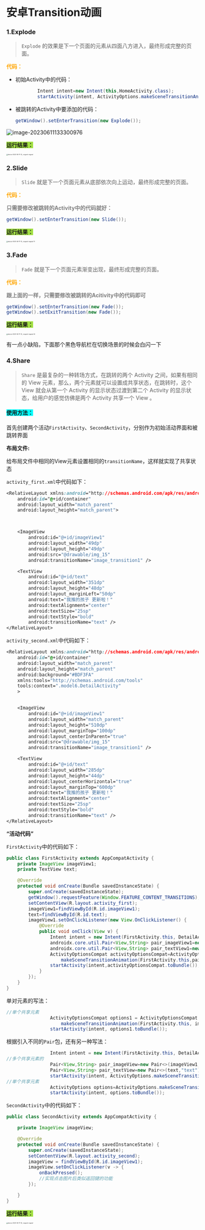 # 安卓Transition动画



### 1.**Explode** 

> `Explode` 的效果是下一个页面的元素从四面八方进入，最终形成完整的页面。

<font color="orange"><b>代码：</b></font>

+ 初始Activity中的代码：

  ```java
          Intent intent=new Intent(this,HomeActivity.class);
          startActivity(intent, ActivityOptions.makeSceneTransitionAnimation(this).toBundle());
  ```

+ 被跳转的Activity中要添加的代码：

  ```java
  getWindow().setEnterTransition(new Explode());
  ```

![image-20230611133300976](https://voyager0587.oss-cn-guangzhou.aliyuncs.com/%E7%AC%94%E8%AE%B0%E5%9B%BE%E7%89%87/202306111333017.png)



<span style="background-color:#a2e043;"><b>运行结果：</b></span>

<img src="https://voyager0587.oss-cn-guangzhou.aliyuncs.com/%E7%AC%94%E8%AE%B0%E5%9B%BE%E7%89%87/202306111329812.gif" alt="device-2023-06-11-13_-original-original" style="zoom:25%;" />



### 2.Slide

> `Slide` 就是下一个页面元素从底部依次向上运动，最终形成完整的页面。



<font color="orange"><b>代码：</b></font>

**<font color=Gray>只需要修改被跳转的Activity中的代码就好：</font>**

```JAVA
getWindow().setEnterTransition(new Slide());
```

<span style="background-color:#a2e043;"><b>运行结果：</b></span>

<img src="https://voyager0587.oss-cn-guangzhou.aliyuncs.com/%E7%AC%94%E8%AE%B0%E5%9B%BE%E7%89%87/202306111341050.gif" alt="device-2023-06-11-13_-original-original (1)" style="zoom:25%;" />

### 3.Fade

> `Fade` 就是下一个页面元素渐变出现，最终形成完整的页面。



<font color="orange"><b>代码：</b></font>

**<font color=Gray>跟上面的一样，只需要修改被跳转的Acitivity中的代码即可</font>**

```java
getWindow().setEnterTransition(new Fade());
getWindow().setExitTransition(new Fade());
```

<span style="background-color:#a2e043;"><b>运行结果：</b></span>

<img src="https://voyager0587.oss-cn-guangzhou.aliyuncs.com/%E7%AC%94%E8%AE%B0%E5%9B%BE%E7%89%87/202306111345086.gif" alt="device-2023-06-11-13_-original-original (2)" style="zoom:25%;" />



有一点小缺陷，下面那个黑色导航栏在切换场景的时候会白闪一下

### 4.Share

> `Share` 是最复杂的一种转场方式，在跳转的两个 Activity 之间，如果有相同的 View 元素，那么，两个元素就可以设置成共享状态，在跳转时，这个 View 就会从第一个 Activity 的显示状态过渡到第二个 Activity 的显示状态，给用户的感觉仿佛是两个 Activity 共享一个 View 。

#### <span style="background-color:#00FFFF;"><b>使用方法：</b></span>

首先创建两个活动`FirstActivity`、`SecondActivity`，分别作为初始活动界面和被跳转界面

**布局文件:**

给布局文件中相同的View元素设置相同的`transitionName`，这样就实现了共享状态

`activity_first.xml`中代码如下：

```css
<RelativeLayout xmlns:android="http://schemas.android.com/apk/res/android"
    android:id="@+id/container"
    android:layout_width="match_parent"
    android:layout_height="match_parent">



    <ImageView
        android:id="@+id/imageView1"
        android:layout_width="49dp"
        android:layout_height="49dp"
        android:src="@drawable/img_15"
        android:transitionName="image_transition1" />

    <TextView
        android:id="@+id/text"
        android:layout_width="351dp"
        android:layout_height="48dp"
        android:layout_marginLeft="50dp"
        android:text="我推的孩子 更新啦！"
        android:textAlignment="center"
        android:textSize="25sp"
        android:textStyle="bold"
        android:transitionName="text" />
</RelativeLayout>
```

`activity_second.xml`中代码如下：

```css
<RelativeLayout xmlns:android="http://schemas.android.com/apk/res/android"
    android:id="@+id/container"
    android:layout_width="match_parent"
    android:layout_height="match_parent"
    android:background="#BDF3FA"
    xmlns:tools="http://schemas.android.com/tools"
    tools:context=".model6.DetailActivity"
    >


    <ImageView
        android:id="@+id/imageView1"
        android:layout_width="match_parent"
        android:layout_height="510dp"
        android:layout_marginTop="100dp"
        android:layout_centerInParent="true"
        android:src="@drawable/img_15"
        android:transitionName="image_transition1" />

    <TextView
        android:id="@+id/text"
        android:layout_width="285dp"
        android:layout_height="44dp"
        android:layout_centerHorizontal="true"
        android:layout_marginTop="600dp"
        android:text="我推的孩子 更新啦！"
        android:textAlignment="center"
        android:textSize="25sp"
        android:textStyle="bold"
        android:transitionName="text" />
</RelativeLayout>
```

**“活动代码”**

`FirstActivity`中的代码如下：

```java
public class FirstActivity extends AppCompatActivity {
    private ImageView imageView1;
    private TextView text;

    @Override
    protected void onCreate(Bundle savedInstanceState) {
        super.onCreate(savedInstanceState);
        getWindow().requestFeature(Window.FEATURE_CONTENT_TRANSITIONS);
        setContentView(R.layout.activity_first);
        imageView1=findViewById(R.id.imageView1);
        text=findViewById(R.id.text);
        imageView1.setOnClickListener(new View.OnClickListener() {
            @Override
            public void onClick(View v) {
				Intent intent = new Intent(FirstActivity.this, DetailActivity.class);
                androidx.core.util.Pair<View,String> pair_imageView1=new androidx.core.util.Pair<>(imageView1,"image_transition1");
                androidx.core.util.Pair<View,String> pair_textView1=new androidx.core.util.Pair<>(text,"text");
                ActivityOptionsCompat activityOptionsCompat=ActivityOptionsCompat.
                    makeSceneTransitionAnimation(FirstActivity.this,pair_imageView1,pair_textView1);
                startActivity(intent,activityOptionsCompat.toBundle());
            }
        });
    }
}
```

单对元素的写法：

```java
//单个共享元素
                ActivityOptionsCompat options1 = ActivityOptionsCompat.
                    makeSceneTransitionAnimation(FirstActivity.this, imageView1, "image_transition1");
                startActivity(intent, options1.toBundle());
```

根据引入不同的`Pair`包，还有另一种写法：

```java
                Intent intent = new Intent(FirstActivity.this, DetailActivity.class);
//多个共享元素的
                Pair<View,String> pair_imageView=new Pair<>(imageView1,"image_transition1");
                Pair<View,String> pair_textView=new Pair<>(text,"text");
                startActivity(intent, ActivityOptions.makeSceneTransitionAnimation(FirstActivity.this,pair_imageView,pair_textView).toBundle());
//单个共享元素
                ActivityOptions options=ActivityOptions.makeSceneTransitionAnimation(FirstActivity.this,imageView1,"image_transition1");
                startActivity(intent, options.toBundle());

```

`SecondActivity`中的代码如下：

```java
public class SecondActivity extends AppCompatActivity {

    private ImageView imageView;

    @Override
    protected void onCreate(Bundle savedInstanceState) {
        super.onCreate(savedInstanceState);
        setContentView(R.layout.activity_second);
        imageView = findViewById(R.id.imageView1);
        imageView.setOnClickListener(v -> {
            onBackPressed();
            //实现点击图片后类似返回键的功能
        });

    }
}
```

<span style="background-color:#a2e043;"><b>运行结果：</b></span>

<img src="https://voyager0587.oss-cn-guangzhou.aliyuncs.com/%E7%AC%94%E8%AE%B0%E5%9B%BE%E7%89%87/202306111917061.gif" alt="device-2023-06-11-19_-original-original" style="zoom:25%;" />